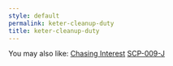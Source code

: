 ```yaml
---
style: default
permalink: keter-cleanup-duty
title: keter-cleanup-duty
---
```

You may also like:
[Chasing Interest](http://scp-wiki.net/chasing-interest)
[SCP-009-J](http://scp-wiki.net/scp-009-j)